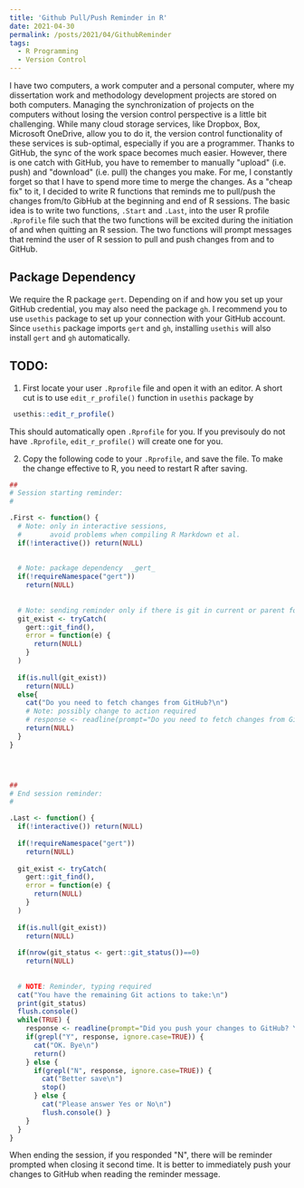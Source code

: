 ```yaml
---
title: 'Github Pull/Push Reminder in R'
date: 2021-04-30
permalink: /posts/2021/04/GithubReminder
tags:
  - R Programming
  - Version Control
---
```


I have two computers, a work computer and a personal computer, where my dissertation work and methodology development projects are stored on both computers. Managing the synchronization of projects on the computers without losing the version control perspective is a little bit challenging. While many cloud storage services, like Dropbox, Box, Microsoft OneDrive, allow you to do it, the version control functionality of these services is sub-optimal, especially if you are a programmer. Thanks to GitHub, the sync of the work space becomes much easier. However, there is one catch with GitHub, you have to remember to manually "upload" (i.e. push) and "download" (i.e. pull) the changes you make. For me, I constantly forget so that I have to spend more time to merge the changes. As a "cheap fix" to it, I decided to write R functions that reminds me to pull/push the changes from/to GibHub at the beginning and end of R sessions. The basic idea is to write two functions, `.Start` and `.Last`, into the user R profile `.Rprofile` file such that the two functions will be excited during the initiation of and when quitting an R session. The two functions will prompt messages that remind the user of R session to pull and push changes from and to GitHub.

## Package Dependency
We require the R package `gert`. Depending on if and how you set up your GitHub credential, you may also need the package `gh`. I recommend you to use `usethis` package to set up your connection with your GitHub account. Since `usethis` package imports `gert` and `gh`, installing `usethis` will also install `gert` and `gh` automatically. 

## TODO:

1. First locate your user `.Rprofile` file and open it with an editor. A short cut is to use `edit_r_profile()` function in `usethis` package by

```r
 usethis::edit_r_profile()
```

  This should automatically open `.Rprofile` for you. If you previsouly do not have `.Rprofile`, `edit_r_profile()` will create one for you.


2. Copy the following code to your `.Rprofile`, and save the file. To make the change effective to R, you need to restart R after saving.

```r
##
# Session starting reminder:
#

.First <- function() {
  # Note: only in interactive sessions,
  #       avoid problems when compiling R Markdown et al.
  if(!interactive()) return(NULL)
  
  
  # Note: package dependency  _gert_
  if(!requireNamespace("gert"))
    return(NULL)
  
  
  # Note: sending reminder only if there is git in current or parent folder 
  git_exist <- tryCatch(
    gert::git_find(),
    error = function(e) {
      return(NULL)
    }
  )
  
  if(is.null(git_exist))
    return(NULL)
  else{
    cat("Do you need to fetch changes from GitHub?\n")
    # Note: possibly change to action required
    # response <- readline(prompt="Do you need to fetch changes from GitHub? Press any key to continue.")
    return(NULL)
  }
}




##
# End session reminder:
#

.Last <- function() {
  if(!interactive()) return(NULL)
  
  if(!requireNamespace("gert"))
    return(NULL)
  
  git_exist <- tryCatch(
    gert::git_find(),
    error = function(e) {
      return(NULL)
    }
  )
  
  if(is.null(git_exist))
    return(NULL)
  
  if(nrow(git_status <- gert::git_status())==0)
    return(NULL)
  
  
  # NOTE: Reminder, typing required
  cat("You have the remaining Git actions to take:\n")
  print(git_status)
  flush.console()
  while(TRUE) {
    response <- readline(prompt="Did you push your changes to GitHub? Y\N\n")
    if(grepl("Y", response, ignore.case=TRUE)) { 
      cat("OK. Bye\n")
      return() 
    } else {
      if(grepl("N", response, ignore.case=TRUE)) { 
        cat("Better save\n")
        stop()
      } else {
        cat("Please answer Yes or No\n")
        flush.console() }
    }
  }
}
```

When ending the session, if you responded "N", there will be reminder prompted when closing it second time. It is better to immediately push your changes to GitHub when reading the reminder message.
